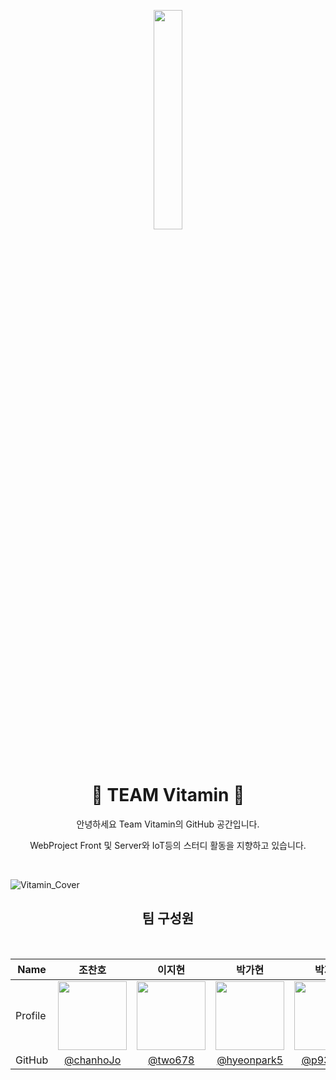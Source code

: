 <div align="center">

<img style="width: 30%; margin:30px;" src="https://github.com/PJ-TEAM-Vitamin/.github/assets/105937460/49dfcba4-e246-43a0-87fe-4a8eca4866b2" />

<h1> 🌺 TEAM Vitamin 🌺 </h1>
<p>안녕하세요 Team Vitamin의 GitHub 공간입니다.</p>
<p>WebProject Front 및 Server와 IoT등의 스터디 활동을 지향하고 있습니다.</p>
</br>

</div>

![Vitamin_Cover](https://github.com/PJ-TEAM-Vitamin/.github/assets/105937460/ccb5d63d-e6c6-44f5-b99f-d70f6bb7db59)

<div align="center">

<h2>팀 구성원</h2>
<br/>
  
| Name    | <center>조찬호</center>|<center>이지현</center> |<center>박가현</center> |<center>박지혜</center> ||
| ------- | --------------------------------------------- | ------------------------------------ | --------------------------------------------- | --------------------------------------------- | --------------------------------------------- | 
| Profile | <center> <img width="110px" height="110px" src="https://avatars.githubusercontent.com/u/105937460?v=4" /> </center>|<center><img width="110px" height="110px" src="https://avatars.githubusercontent.com/u/66230800?v=4" /></center>|<center><img width="110px" height="110px" src="https://avatars.githubusercontent.com/u/67797025?v=4" /></center>|<center><img width="110px" height="110px" src="https://avatars.githubusercontent.com/u/91668346?v=4" /></center>|
| GitHub | <center>[@chanhoJo](https://github.com/chanhocode)</center> | <center>[@two678](https://github.com/two678) </center>| <center>[@hyeonpark5](https://github.com/hyeonpark-5) </center>|<center>[@p931990](https://github.com/p9319)</center> |

</div>
